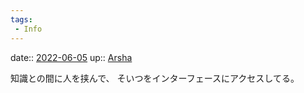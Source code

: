 ```yaml
---
tags:
 - Info
---
```


date:: [2022-06-05](Daily_Note/2022-06-05.md)
up:: [Arsha](Bar/Novel/Nacaria/Arsha.md)

知識との間に人を挟んで、
そいつをインターフェースにアクセスしてる。